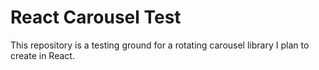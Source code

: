 # React Carousel Test

This repository is a testing ground for a rotating carousel library I plan to create in React.  
